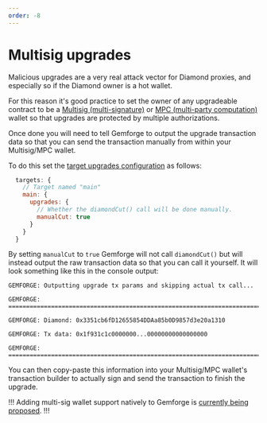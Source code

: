 ```yaml
---
order: -8
---
```


# Multisig upgrades

Malicious upgrades are a very real attack vector for Diamond proxies, and especially so if the Diamond owner is a hot wallet.

For this reason it's good practice to set the owner of any upgradeable contract to be a [Multisig (multi-signature)](https://www.ledger.com/academy/what-is-a-multisig-wallet) or [MPC (multi-party computation)](https://www.coinbase.com/en-sg/learn/wallet/what-is-a-multi-party-computation-mpc-wallet) wallet so that upgrades are protected by multiple authorizations.

Once done you will need to tell Gemforge to output the upgrade transaction data so that you can send the transaction manually from within your Multisig/MPC wallet.

To do this set the [target upgrades configuration](../configuration/targets.md) as follows:

```js
  targets: {
    // Target named "main"
    main: {
      upgrades: {
        // Whether the diamondCut() call will be done manually.
        manualCut: true
      }
    }
  }
```

By setting `manualCut` to `true` Gemforge will not call `diamondCut()` but will instead output the raw transaction data so that you can call it yourself. It will look something like this in the console output:

```shell
GEMFORGE: Outputting upgrade tx params and skipping actual tx call...

GEMFORGE: ================================================================================

GEMFORGE: Diamond: 0x3351cb6fD12655854DDAa85b0D9857d3e20a1310

GEMFORGE: Tx data: 0x1f931c1c0000000...00000000000000000

GEMFORGE: ================================================================================
```

You can then copy-paste this information into your Multisig/MPC wallet's transaction builder to actually sign and send the transaction to finish the upgrade.


!!!
Adding multi-sig wallet support natively to Gemforge is [currently being proposed](https://github.com/gemstation/gemforge/issues/11).
!!!